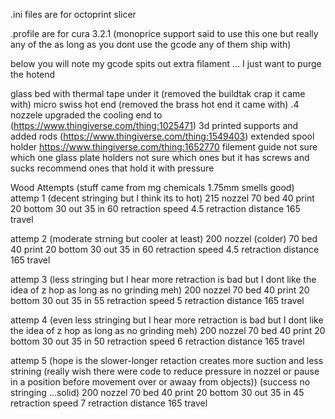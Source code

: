 .ini files are for octoprint slicer



.profile are for cura 3.2.1 (monoprice support said to use this one but really any of the as long as you dont use the gcode any of them ship with)


below you will note my gcode spits out extra filament ... I just want to purge the hotend



glass bed with thermal tape under it (removed the buildtak crap it came with)
micro swiss hot end (removed the brass hot end it came with)
.4 nozzele
upgraded the cooling end to (https://www.thingiverse.com/thing:1025471)
3d printed supports and added rods (https://www.thingiverse.com/thing:1549403)
extended spool holder https://www.thingiverse.com/thing:1652770
filement guide not sure which one
glass plate holders not sure which ones but it has screws and sucks recommend ones that hold it with pressure



Wood Attempts (stuff came from mg chemicals 1.75mm smells good)
attemp 1 (decent stringing but I think its to hot) 
215 nozzel
70 bed
40 print 
20 bottom
30 out
35 in
60 retraction speed
4.5 retraction distance
165 travel

attemp 2 (moderate strning but cooler at least)
200 nozzel (colder)
70 bed
40 print 
20 bottom
30 out
35 in
60 retraction speed
4.5 retraction distance
165 travel

attemp 3 (less stringing but I hear more retraction is bad but I dont like the idea of z hop as long as no grinding meh)
200 nozzel
70 bed
40 print 
20 bottom
30 out
35 in
55 retraction speed
5 retraction distance
165 travel

attemp 4 (even less stringing but I hear more retraction is bad but I dont like the idea of z hop as long as no grinding meh)
200 nozzel
70 bed
40 print 
20 bottom
30 out
35 in
50 retraction speed
6 retraction distance
165 travel

attemp 5 (hope is the slower-longer retaction creates more suction and less strining (really wish there were code to reduce pressure in nozzel or pause in a position before movement over or awaay from objects))
(success no stringing ...solid)
200 nozzel
70 bed
40 print 
20 bottom
30 out
35 in
45 retraction speed
7 retraction distance
165 travel